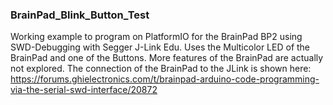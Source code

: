 ### BrainPad_Blink_Button_Test
Working example to program on PlatformIO for the BrainPad BP2 using SWD-Debugging with Segger J-Link Edu.
Uses the Multicolor LED of the BrainPad and one of the Buttons.
More features of the BrainPad are actually not explored.
The connection of the BrainPad to the JLink is shown here:
https://forums.ghielectronics.com/t/brainpad-arduino-code-programming-via-the-serial-swd-interface/20872
